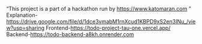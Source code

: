  “This project is a part of a hackathon run by https://www.katomaran.com ”
Explanation-https://drive.google.com/file/d/1dce3vmabM1rnXcud1KBPD9xS2en3INu_/view?usp=sharing
Frontend-https://todo-project-tau-one.vercel.app/
Backend-https://todo-backend-a8kh.onrender.com

